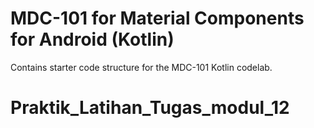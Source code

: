 # MDC-101 for Material Components for Android (Kotlin)

Contains starter code structure for the MDC-101 Kotlin codelab.
# Praktik_Latihan_Tugas_modul_12
